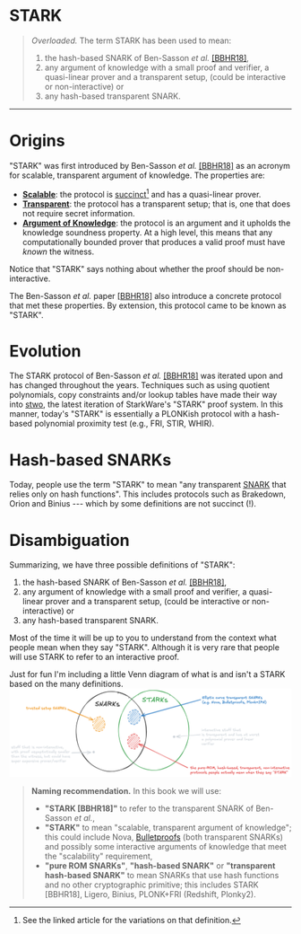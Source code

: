 # STARK

> *Overloaded.* The term STARK has been used to mean: 
> 1. the hash-based SNARK of Ben-Sasson *et al.* [[BBHR18]](https://eprint.iacr.org/2018/046),
> 2. any argument of knowledge with a small proof and verifier, a quasi-linear prover and a transparent setup, (could be interactive or non-interactive) or
> 3. any hash-based transparent SNARK.

---

# Origins

"STARK" was first introduced by Ben-Sasson *et al.* [[BBHR18]](https://eprint.iacr.org/2018/046) as an acronym for scalable, transparent argument of knowledge.
The properties are:
- [**Scalable**](./scalable.md): the protocol is [succinct](./succinct.md)[^1] and has a quasi-linear prover.
- [**Transparent**](./transparent_setup.md): the protocol has a transparent setup; that is, one that does not require secret information.
- [**Argument of Knowledge**](./soundness.md#knowledge-soundness): the protocol is an argument and it upholds the knowledge soundness property. At a high level, this means that any computationally bounded prover that produces a valid proof must have *known* the witness.

Notice that "STARK" says nothing about whether the proof should be non-interactive.

The Ben-Sasson *et al.* paper [[BBHR18]](https://eprint.iacr.org/2018/046) also introduce a concrete protocol that met these properties.
By extension, this protocol came to be known as "STARK".

# Evolution

The STARK protocol of Ben-Sasson *et al.* [[BBHR18]](https://eprint.iacr.org/2018/046) was iterated upon and has changed throughout the years.
Techniques such as using quotient polynomials, copy constraints and/or lookup tables have made their way into [stwo](https://github.com/starkware-libs/stwo/tree/dev), the latest iteration of StarkWare's "STARK" proof system.
In this manner, today's "STARK" is essentially a PLONKish protocol with a hash-based polynomial proximity test (e.g., FRI, STIR, WHIR).

# Hash-based SNARKs
Today, people use the term "STARK" to mean "any transparent [SNARK](./snark.md) that relies only on hash functions".
This includes protocols such as Brakedown, Orion and Binius --- which by some definitions are not succinct (!).

# Disambiguation
Summarizing, we have three possible definitions of "STARK":
1. the hash-based SNARK of Ben-Sasson *et al.* [[BBHR18]](https://eprint.iacr.org/2018/046),
2. any argument of knowledge with a small proof and verifier, a quasi-linear prover and a transparent setup, (could be interactive or non-interactive) or
3. any hash-based transparent SNARK.

Most of the time it will be up to you to understand from the context what people mean when they say "STARK".
Although it is very rare that people will use STARK to refer to an interactive proof.


Just for fun I'm including a little Venn diagram of what is and isn't a STARK based on the many definitions.
[![STARK vs SNARK](../images/stark_vs_snark.png)](../images/stark_vs_snark.png)

> **Naming recommendation.** In this book we will use:
> - **"STARK [BBHR18]"** to refer to the transparent SNARK of Ben-Sasson *et al.*, 
> - **"STARK"** to mean "scalable, transparent argument of knowledge"; this could include Nova, [Bulletproofs](https://ieeexplore.ieee.org/abstract/document/8418611) (both transparent SNARKs) and possibly some interactive arguments of knowledge that meet the "scalability" requirement,
> - **"pure ROM SNARKs"**, **"hash-based SNARK"** or **"transparent hash-based SNARK"** to mean SNARKs that use hash functions and no other cryptographic primitive; this includes STARK [BBHR18], Ligero, Binius, PLONK+FRI (Redshift, Plonky2).

[^1]: See the linked article for the variations on that definition.